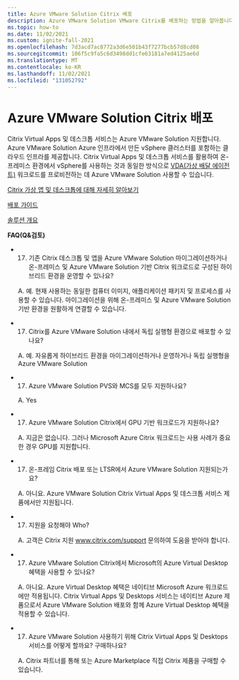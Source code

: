 ```yaml
---
title: Azure VMware Solution Citrix 배포
description: Azure VMware Solution VMware Citrix를 배포하는 방법을 알아봅니다.
ms.topic: how-to
ms.date: 11/02/2021
ms.custom: ignite-fall-2021
ms.openlocfilehash: 7d3acd7ac8772a3d6e501b43f7277bcb57d8cd08
ms.sourcegitcommit: 106f5c9fa5c6d3498dd1cfe63181a7ed4125ae6d
ms.translationtype: MT
ms.contentlocale: ko-KR
ms.lasthandoff: 11/02/2021
ms.locfileid: "131052792"
---
```

# <a name="deploy-citrix-on-azure-vmware-solution"></a>Azure VMware Solution Citrix 배포

Citrix Virtual Apps 및 데스크톱 서비스는 Azure VMware Solution 지원합니다. Azure VMware Solution Azure 인프라에서 만든 vSphere 클러스터를 포함하는 클라우드 인프라를 제공합니다. Citrix Virtual Apps 및 데스크톱 서비스를 활용하여 온-프레미스 환경에서 vSphere를 사용하는 것과 동일한 방식으로 [VDA(가상 배달 에이전트)](https://www.citrix.com/downloads/xendesktop/components/xendesktop-and-xenapp-76-VDA.html) 워크로드를 프로비전하는 데 Azure VMware Solution 사용할 수 있습니다. 

[Citrix 가상 앱 및 데스크톱에 대해 자세히 알아보기](https://www.citrix.com/products/citrix-virtual-apps-and-desktops/)

[배포 가이드](https://docs.citrix.com/en-us/citrix-virtual-apps-desktops-service/install-configure/resource-location/azure-resource-manager.html#azure-vmware-solution-avs-integration)

[솔루션 개요](https://www.citrix.com/content/dam/citrix/en_us/documents/solution-brief/citrix-virtual-apps-and-desktop-service-on-azure-vmware-solution.pdf)

**FAQ(Q&검토)**
 
- 17. 기존 Citrix 데스크톱 및 앱을 Azure VMware Solution 마이그레이션하거나 온-프레미스 및 Azure VMware Solution 기반 Citrix 워크로드로 구성된 하이브리드 환경을 운영할 수 있나요? 

    A. 예. 현재 사용하는 동일한 컴퓨터 이미지, 애플리케이션 패키지 및 프로세스를 사용할 수 있습니다. 마이그레이션을 위해 온-프레미스 및 Azure VMware Solution 기반 환경을 원활하게 연결할 수 있습니다.

- 17. Citrix를 Azure VMware Solution 내에서 독립 실행형 환경으로 배포할 수 있나요? 

    A. 예. 자유롭게 하이브리드 환경을 마이그레이션하거나 운영하거나 독립 실행형을 Azure VMware Solution 

- 17. Azure VMware Solution PVS와 MCS를 모두 지원하나요? 

    A. Yes 

- 17. Azure VMware Solution Citrix에서 GPU 기반 워크로드가 지원하나요? 

    A. 지금은 없습니다. 그러나 Microsoft Azure Citrix 워크로드는 사용 사례가 중요한 경우 GPU를 지원합니다. 

- 17. 온-프레임 Citrix 배포 또는 LTSR에서 Azure VMware Solution 지원되는가요?  

    A. 아니요.  Azure VMware Solution Citrix Virtual Apps 및 데스크톱 서비스 제품에서만 지원됩니다.  

- 17. 지원을 요청해야 Who? 

    A. 고객은 Citrix 지원 www.citrix.com/support 문의하여 도움을 받아야 합니다. 

- 17. Azure VMware Solution Citrix에서 Microsoft의 Azure Virtual Desktop 혜택을 사용할 수 있나요?
 
    A. 아니요. Azure Virtual Desktop 혜택은 네이티브 Microsoft Azure 워크로드에만 적용됩니다. Citrix Virtual Apps 및 Desktops 서비스는 네이티브 Azure 제품으로서 Azure VMware Solution 배포와 함께 Azure Virtual Desktop 혜택을 적용할 수 있습니다. 

- 17. Azure VMware Solution 사용하기 위해 Citrix Virtual Apps 및 Desktops 서비스를 어떻게 할까요? 구매하나요? 
    
    A. Citrix 파트너를 통해 또는 Azure Marketplace 직접 Citrix 제품을 구매할 수 있습니다. 
